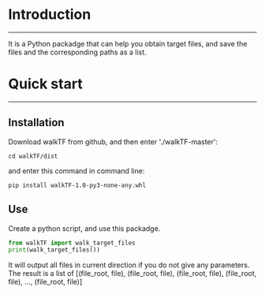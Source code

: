# Introduction

***
It is a Python packadge that can help you obtain target files, and save the files and the corresponding paths as a list.

# Quick start

***

## Installation

Download walkTF from github, and then enter './walkTF-master':
```
cd walkTF/dist
```
and enter this command in command line:
```
pip install walkTF-1.0-py3-none-any.whl
```

## Use
Create a python script, and use this packadge.
```python
from walkTF import walk_target_files
print(walk_target_files())
```
It will output all files in current direction if you do not give any parameters.
The result is a list of [(file_root, file), (file_root, file), (file_root, file), (file_root, file), ..., (file_root, file)]
